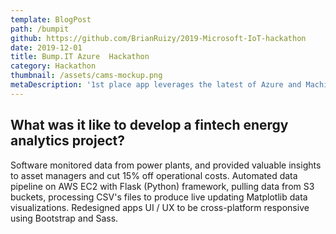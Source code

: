 ```yaml
---
template: BlogPost
path: /bumpit
github: https://github.com/BrianRuizy/2019-Microsoft-IoT-hackathon
date: 2019-12-01
title: Bump.IT Azure  Hackathon
category: Hackathon
thumbnail: /assets/cams-mockup.png
metaDescription: '1st place app leverages the latest of Azure and Machine Learning to aid a $6.4B dollar issue of road potholes'
---
```

## What was it like to develop a fintech energy analytics project?

Software monitored data from power plants, and provided valuable insights to asset managers and cut 15% off operational costs. Automated data pipeline on AWS EC2 with Flask (Python) framework, pulling data from S3 buckets, processing CSV's files to produce live updating Matplotlib data visualizations. Redesigned apps UI / UX to be cross-platform responsive using Bootstrap and Sass.